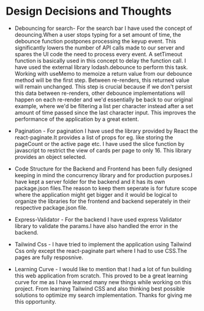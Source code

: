 # Design Decisions and Thoughts

- Debouncing for search- For the search bar I have used the concept of deouncing.When a user stops typing for a set amount of time, the debounce function postpones processing the keyup event. This significantly lowers the number of API calls made to our server and spares the UI code the need to process every event.
  A setTimeout function is basically used in this concept to delay the function call.
  I have used the external library lodash.debounce to perform this task.
  Working with useMemo to memoize a return value from our debounce method will be the first step. Between re-renders, this returned value will remain unchanged. This step is crucial because if we don't persist this data between re-renders, other debounce implementations will happen on each re-render and we'd essentially be back to our original example, where we'd be filtering a list per character instead after a set amount of time passed since the last character input.
  This improves the performance of the application by a great extent.

* Pagination - For pagination I have used the library provided by React the react-paginate.It provides a list of props for eg. like storing the pageCount or the active page etc.
  I have used the slice function by javascript to restrict the view of cards per page to only 16. This library provides an object selected.

* Code Structure for the Backend and Frontend has been fully designed keeping in mind the concurrency library and for production purposes.I have kept a server folder for the backend and it has its own package.json files.The reason to keep them seperate is for future scope where the application might get bigger and it would be logical to organize the libraries for the frontend and backend seperately in their respective package.json file.

* Express-Validator - For the backend I have used express Validator library to validate the params.I have also handled the error in the backend.

* Tailwind Css - I have tried to implement the application using Tailwind Css only except the react-paginate part where I had to use CSS.The pages are fully resposnive.

* Learning Curve - I would like to mention that I had a lot of fun building this web application from scratch. This proved to be a great learning curve for me as I have learned many new things while working on this project. From learning Tailwind CSS and also thinking best possible solutions to optimize my search implementation. Thanks for giving me this opportunity.
